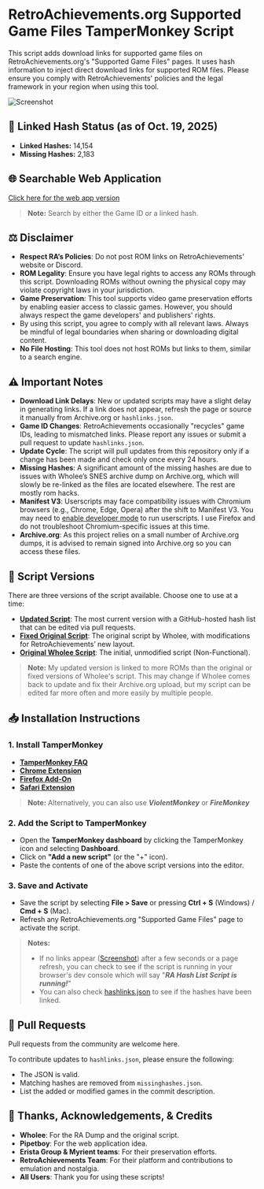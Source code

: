 # RetroAchievements.org Supported Game Files TamperMonkey Script

This script adds download links for supported game files on RetroAchievements.org's "Supported Game Files" pages. It uses hash information to inject direct download links for supported ROM files. Please ensure you comply with RetroAchievements' policies and the legal framework in your region when using this tool.

![Screenshot](https://i.imgur.com/O9ad6mm.png)

## 🔗 Linked Hash Status (as of Oct. 19, 2025)
- **Linked Hashes:** 14,154
- **Missing Hashes:** 2,183

## 🌐 Searchable Web Application

[Click here for the web app version](https://mentalblank.github.io/RARomOnHashes)
> **Note:** Search by either the Game ID or a linked hash.

## ⚖️ Disclaimer

- **Respect RA’s Policies**: Do not post ROM links on RetroAchievements' website or Discord.
- **ROM Legality**: Ensure you have legal rights to access any ROMs through this script. Downloading ROMs without owning the physical copy may violate copyright laws in your jurisdiction.
- **Game Preservation**: This tool supports video game preservation efforts by enabling easier access to classic games. However, you should always respect the game developers' and publishers' rights.
- By using this script, you agree to comply with all relevant laws. Always be mindful of legal boundaries when sharing or downloading digital content.
- **No File Hosting**: This tool does not host ROMs but links to them, similar to a search engine.

## ⚠️ Important Notes

- **Download Link Delays**: New or updated scripts may have a slight delay in generating links. If a link does not appear, refresh the page or source it manually from Archive.org or `hashlinks.json`.
- **Game ID Changes**: RetroAchievements occasionally "recycles" game IDs, leading to mismatched links. Please report any issues or submit a pull request to update `hashlinks.json`.
- **Update Cycle**: The script will pull updates from this repository only if a change has been made and check only once every 24 hours.
- **Missing Hashes**: A significant amount of the missing hashes are due to issues with Wholee’s SNES archive dump on Archive.org, which will slowly be re-linked as the files are located elsewhere. The rest are mostly rom hacks.
- **Manifest V3**: Userscripts may face compatibility issues with Chromium browsers (e.g., Chrome, Edge, Opera) after the shift to Manifest V3. You may need to [enable developer mode](https://www.tampermonkey.net/faq#Q209) to run userscripts. I use Firefox and do not troubleshoot Chromium-specific issues at this time.
- **Archive.org**: As this project relies on a small number of Archive.org dumps, it is advised to remain signed into Archive.org so you can access these files.

## 📜 Script Versions

There are three versions of the script available. Choose one to use at a time:

- **[Updated Script](https://github.com/MentalBlank/RARomOnHashesUserScript/raw/refs/heads/main/TamperMonkeyRetroachievements.js)**: The most current version with a GitHub-hosted hash list that can be edited via pull requests.
- **[Fixed Original Script](https://github.com/MentalBlank/RARomOnHashesUserScript/raw/refs/heads/main/OriginalTamperMonkeyRetroachievementsFixed.js)**: The original script by Wholee, with modifications for RetroAchievements’ new layout.
- **[Original Wholee Script](https://archive.org/details/retroachievements_collection_v5)**: The initial, unmodified script (Non-Functional).
> **Note:** My updated version is linked to more ROMs than the original or fixed versions of Wholee's script. This may change if Wholee comes back to update and fix their Archive.org upload, but my script can be edited far more often and more easily by multiple people.

## 📥 Installation Instructions

### 1. Install TamperMonkey

- **[TamperMonkey FAQ](https://www.tampermonkey.net/faq.php#Q102)**
- **[Chrome Extension](https://tampermonkey.net/?ext=dhdg&browser=chrome)**
- **[Firefox Add-On](https://tampermonkey.net/?ext=dhdg&browser=firefox)**
- **[Safari Extension](https://tampermonkey.net/?ext=dhdg&browser=safari)**
> **Note:** Alternatively, you can also use ***ViolentMonkey*** or ***FireMonkey***

### 2. Add the Script to TamperMonkey

- Open the **TamperMonkey dashboard** by clicking the TamperMonkey icon and selecting **Dashboard**.
- Click on **"Add a new script"** (or the "+" icon).
- Paste the contents of one of the above script versions into the editor.

### 3. Save and Activate

- Save the script by selecting **File > Save** or pressing **Ctrl + S** (Windows) / **Cmd + S** (Mac).
- Refresh any RetroAchievements.org "Supported Game Files" page to activate the script.
> **Notes:**
> - If no links appear ([Screenshot](https://i.imgur.com/O9ad6mm.png)) after a few seconds or a page refresh, you can check to see if the script is running in your browser's dev console which will say "***RA Hash List Script is running!***"
> - You can also check [hashlinks.json](https://raw.githubusercontent.com/mentalblank/RARomOnHashes/refs/heads/main/hashlinks.json) to see if the hashes have been linked.

## 🔄 Pull Requests

Pull requests from the community are welcome here.

To contribute updates to `hashlinks.json`, please ensure the following:

- The JSON is valid.
- Matching hashes are removed from `missinghashes.json`.
- List the added or modified games in the commit description.

## 🙏 Thanks, Acknowledgements, & Credits

- **Wholee**: For the RA Dump and the original script.
- **Pipetboy**: For the web application idea.
- **Erista Group & Myrient teams**: For their preservation efforts.
- **RetroAchievements Team**: For their platform and contributions to emulation and nostalgia.
- **All Users**: Thank you for using these scripts!
